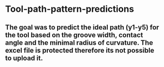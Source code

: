 # Tool-path-pattern-predictions

## The goal was to predict the ideal path (y1-y5) for the tool based on the groove width, contact angle and the minimal radius of curvature. The excel file is protected therefore its not possible to upload it.
